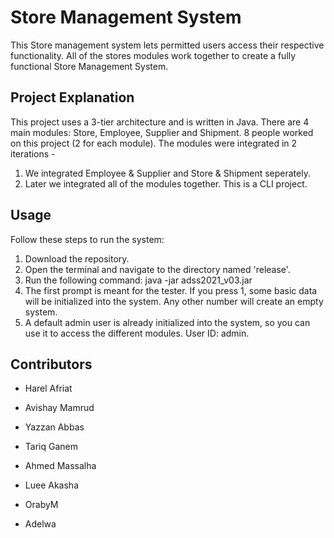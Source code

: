 # Store Management System

This Store management system lets permitted users access their respective functionality.
All of the stores modules work together to create a fully functional Store Management System.

## Project Explanation

This project uses a 3-tier architecture and is written in Java. There are 4 main modules: Store, Employee, Supplier and Shipment.
8 people worked on this project (2 for each module).
The modules were integrated in 2 iterations - 
  1. We integrated Employee & Supplier and Store & Shipment seperately.
  2. Later we integrated all of the modules together.
This is a CLI project.

## Usage

Follow these steps to run the system:
1. Download the repository.
2. Open the terminal and navigate to the directory named 'release'.
3. Run the following command: java -jar adss2021_v03.jar
4. The first prompt is meant for the tester. If you press 1, some basic data will be initialized into the system. Any other number will create an empty system.
5. A default admin user is already initialized into the system, so you can use it to access the different modules. User ID: admin.

## Contributors
- Harel Afriat

- Avishay Mamrud

- Yazzan Abbas

- Tariq Ganem

- Ahmed Massalha

- Luee Akasha

- OrabyM

- Adelwa
